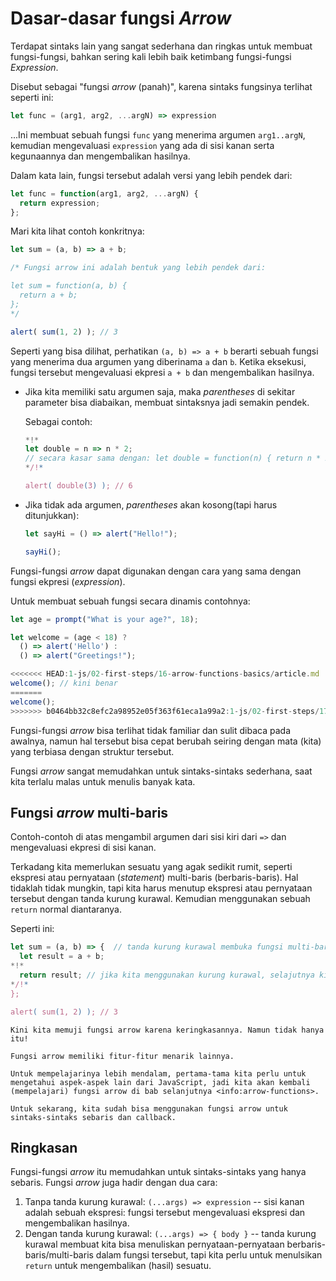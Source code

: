 # Dasar-dasar fungsi *Arrow*

Terdapat sintaks lain yang sangat sederhana dan ringkas untuk membuat fungsi-fungsi, bahkan sering kali lebih baik ketimbang fungsi-fungsi *Expression*.

Disebut sebagai "fungsi *arrow* (panah)", karena sintaks fungsinya terlihat seperti ini:

```js
let func = (arg1, arg2, ...argN) => expression
```

...Ini membuat sebuah fungsi `func` yang menerima argumen `arg1..argN`, kemudian mengevaluasi `expression` yang ada di sisi kanan serta kegunaannya dan mengembalikan hasilnya.

Dalam kata lain, fungsi tersebut adalah versi yang lebih pendek dari:

```js
let func = function(arg1, arg2, ...argN) {
  return expression;
};
```

Mari kita lihat contoh konkritnya:

```js run
let sum = (a, b) => a + b;

/* Fungsi arrow ini adalah bentuk yang lebih pendek dari:

let sum = function(a, b) {
  return a + b;
};
*/

alert( sum(1, 2) ); // 3
```

Seperti yang bisa dilihat, perhatikan `(a, b) => a + b` berarti sebuah fungsi yang menerima dua argumen yang diberinama `a` dan `b`. Ketika eksekusi, fungsi tersebut mengevaluasi ekpresi `a + b` dan mengembalikan hasilnya.

- Jika kita memiliki satu argumen saja, maka *parentheses* di sekitar parameter bisa diabaikan, membuat sintaksnya jadi semakin pendek.

    Sebagai contoh:

    ```js run
    *!*
    let double = n => n * 2;
    // secara kasar sama dengan: let double = function(n) { return n * 2 }
    */!*

    alert( double(3) ); // 6
    ```

- Jika tidak ada argumen, *parentheses* akan kosong(tapi harus ditunjukkan):

    ```js run
    let sayHi = () => alert("Hello!");

    sayHi();
    ```

Fungsi-fungsi *arrow* dapat digunakan dengan cara yang sama dengan fungsi ekpresi (*expression*).

Untuk membuat sebuah fungsi secara dinamis contohnya:

```js run
let age = prompt("What is your age?", 18);

let welcome = (age < 18) ?
  () => alert('Hello') :
  () => alert("Greetings!");

<<<<<<< HEAD:1-js/02-first-steps/16-arrow-functions-basics/article.md
welcome(); // kini benar
=======
welcome();
>>>>>>> b0464bb32c8efc2a98952e05f363f61eca1a99a2:1-js/02-first-steps/17-arrow-functions-basics/article.md
```

Fungsi-fungsi *arrow* bisa terlihat tidak familiar dan sulit dibaca pada awalnya, namun hal tersebut bisa cepat berubah seiring dengan mata (kita) yang terbiasa dengan struktur tersebut.

Fungsi *arrow* sangat memudahkan untuk sintaks-sintaks sederhana, saat kita terlalu malas untuk menulis banyak kata.

## Fungsi *arrow* multi-baris

Contoh-contoh di atas mengambil argumen dari sisi kiri dari `=>` dan mengevaluasi ekpresi di sisi kanan.

Terkadang kita memerlukan sesuatu yang agak sedikit rumit, seperti ekspresi atau pernyataan (*statement*) multi-baris (berbaris-baris). Hal tidaklah tidak mungkin, tapi kita harus menutup ekspresi atau pernyataan tersebut dengan tanda kurung kurawal. Kemudian menggunakan sebuah `return` normal diantaranya.

Seperti ini:

```js run
let sum = (a, b) => {  // tanda kurung kurawal membuka fungsi multi-baris
  let result = a + b;
*!*
  return result; // jika kita menggunakan kurung kurawal, selajutnya kita perlu menuliskan "return" 
*/!*
};

alert( sum(1, 2) ); // 3
```

```smart header="More to come"
Kini kita memuji fungsi arrow karena keringkasannya. Namun tidak hanya itu!

Fungsi arrow memiliki fitur-fitur menarik lainnya.

Untuk mempelajarinya lebih mendalam, pertama-tama kita perlu untuk mengetahui aspek-aspek lain dari JavaScript, jadi kita akan kembali (mempelajari) fungsi arrow di bab selanjutnya <info:arrow-functions>.

Untuk sekarang, kita sudah bisa menggunakan fungsi arrow untuk sintaks-sintaks sebaris dan callback.
```

## Ringkasan

Fungsi-fungsi *arrow* itu memudahkan untuk sintaks-sintaks yang hanya sebaris. Fungsi *arrow* juga hadir dengan dua cara:

1. Tanpa tanda kurung kurawal: `(...args) => expression` -- sisi kanan adalah sebuah ekspresi: fungsi tersebut mengevaluasi ekspresi dan mengembalikan hasilnya.
2. Dengan tanda kurung kurawal: `(...args) => { body }` -- tanda kurung kurawal membuat kita bisa menuliskan pernyataan-pernyataan berbaris-baris/multi-baris dalam fungsi tersebut, tapi kita perlu untuk menulsikan `return` untuk mengembalikan (hasil) sesuatu.
